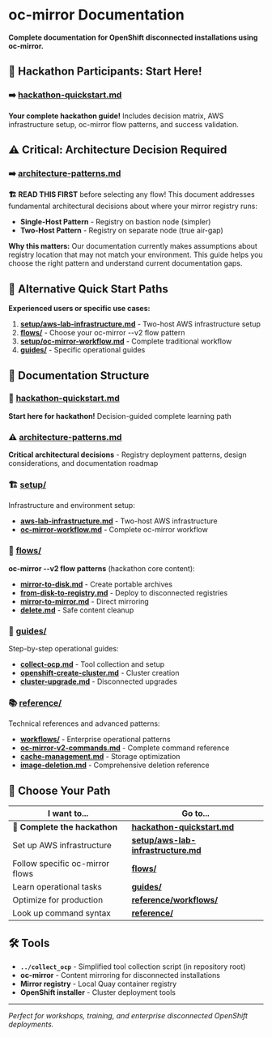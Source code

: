 # oc-mirror Documentation

**Complete documentation for OpenShift disconnected installations using oc-mirror.**

## 🎯 Hackathon Participants: Start Here!

### **➡️ [hackathon-quickstart.md](hackathon-quickstart.md)**

**Your complete hackathon guide!** Includes decision matrix, AWS infrastructure setup, oc-mirror flow patterns, and success validation.

## ⚠️ **Critical:** Architecture Decision Required

### **➡️ [architecture-patterns.md](architecture-patterns.md)**

**🏗️ READ THIS FIRST** before selecting any flow! This document addresses fundamental architectural decisions about where your mirror registry runs:

- **Single-Host Pattern** - Registry on bastion node (simpler)  
- **Two-Host Pattern** - Registry on separate node (true air-gap)

**Why this matters:** Our documentation currently makes assumptions about registry location that may not match your environment. This guide helps you choose the right pattern and understand current documentation gaps.

## 🚀 Alternative Quick Start Paths

**Experienced users or specific use cases:**

1. **[setup/aws-lab-infrastructure.md](setup/aws-lab-infrastructure.md)** - Two-host AWS infrastructure setup
2. **[flows/](flows/)** - Choose your oc-mirror --v2 flow pattern  
3. **[setup/oc-mirror-workflow.md](setup/oc-mirror-workflow.md)** - Complete traditional workflow
4. **[guides/](guides/)** - Specific operational guides

## 📁 Documentation Structure

### **🚀 [hackathon-quickstart.md](hackathon-quickstart.md)**
**Start here for hackathon!** Decision-guided complete learning path

### **⚠️ [architecture-patterns.md](architecture-patterns.md)**
**Critical architectural decisions** - Registry deployment patterns, design considerations, and documentation roadmap

### **🏗️ [setup/](setup/)**
Infrastructure and environment setup:
- **[aws-lab-infrastructure.md](setup/aws-lab-infrastructure.md)** - Two-host AWS infrastructure
- **[oc-mirror-workflow.md](setup/oc-mirror-workflow.md)** - Complete oc-mirror workflow

### **🔄 [flows/](flows/)**
**oc-mirror --v2 flow patterns** (hackathon core content):
- **[mirror-to-disk.md](flows/mirror-to-disk.md)** - Create portable archives  
- **[from-disk-to-registry.md](flows/from-disk-to-registry.md)** - Deploy to disconnected registries
- **[mirror-to-mirror.md](flows/mirror-to-mirror.md)** - Direct mirroring
- **[delete.md](flows/delete.md)** - Safe content cleanup

### **📖 [guides/](guides/)**  
Step-by-step operational guides:
- **[collect-ocp.md](guides/collect-ocp.md)** - Tool collection and setup
- **[openshift-create-cluster.md](guides/openshift-create-cluster.md)** - Cluster creation
- **[cluster-upgrade.md](guides/cluster-upgrade.md)** - Disconnected upgrades

### **📚 [reference/](reference/)**
Technical references and advanced patterns:
- **[workflows/](reference/workflows/)** - Enterprise operational patterns  
- **[oc-mirror-v2-commands.md](reference/oc-mirror-v2-commands.md)** - Complete command reference
- **[cache-management.md](reference/cache-management.md)** - Storage optimization
- **[image-deletion.md](reference/image-deletion.md)** - Comprehensive deletion reference

## 🎯 Choose Your Path

| I want to... | Go to... |
|---------------|----------|
| **🚀 Complete the hackathon** | **[hackathon-quickstart.md](hackathon-quickstart.md)** |
| Set up AWS infrastructure | **[setup/aws-lab-infrastructure.md](setup/aws-lab-infrastructure.md)** |
| Follow specific oc-mirror flows | **[flows/](flows/)** |
| Learn operational tasks | **[guides/](guides/)** |
| Optimize for production | **[reference/workflows/](reference/workflows/)** |
| Look up command syntax | **[reference/](reference/)** |

## 🛠️ Tools

- **`../collect_ocp`** - Simplified tool collection script (in repository root)
- **oc-mirror** - Content mirroring for disconnected installations
- **Mirror registry** - Local Quay container registry
- **OpenShift installer** - Cluster deployment tools

---

*Perfect for workshops, training, and enterprise disconnected OpenShift deployments.*
